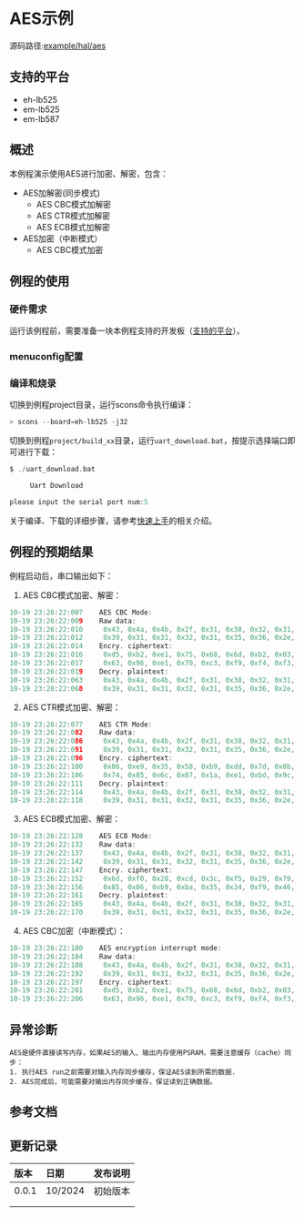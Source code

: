 # AES示例
源码路径:[example/hal/aes](https://github.com/OpenSiFli/SiFli-SDK/tree/main/example/hal/aes)
## 支持的平台
<!-- 支持哪些板子和芯片平台 -->
+ eh-lb525
+ em-lb525
+ em-lb587

## 概述
<!-- 例程简介 -->
本例程演示使用AES进行加密、解密，包含：
+ AES加解密(同步模式)
     - AES CBC模式加解密
     - AES CTR模式加解密
     - AES ECB模式加解密
+ AES加密（中断模式）
     - AES CBC模式加密

## 例程的使用
<!-- 说明如何使用例程，比如连接哪些硬件管脚观察波形，编译和烧写可以引用相关文档。
对于rt_device的例程，还需要把本例程用到的配置开关列出来，比如PWM例程用到了PWM1，需要在onchip菜单里使能PWM1 -->

### 硬件需求
运行该例程前，需要准备一块本例程支持的开发板（[支持的平台](/sdk/get-started-gcc)）。

### menuconfig配置


### 编译和烧录
切换到例程project目录，运行scons命令执行编译：
```c
> scons --board=eh-lb525 -j32
```
切换到例程`project/build_xx`目录，运行`uart_download.bat`，按提示选择端口即可进行下载：
```c
$ ./uart_download.bat

     Uart Download

please input the serial port num:5
```
关于编译、下载的详细步骤，请参考[快速上手](/sdk/get-started-gcc)的相关介绍。

## 例程的预期结果
<!-- 说明例程运行结果，比如哪几个灯会亮，会打印哪些log，以便用户判断例程是否正常运行，运行结果可以结合代码分步骤说明 -->
例程启动后，串口输出如下：
1. AES CBC模式加密、解密：
```c
10-19 23:26:22:007    AES CBC Mode:
10-19 23:26:22:009    Raw data:
10-19 23:26:22:010     0x43, 0x4a, 0x4b, 0x2f, 0x31, 0x38, 0x32, 0x31,
10-19 23:26:22:012     0x39, 0x31, 0x31, 0x32, 0x31, 0x35, 0x36, 0x2e,
10-19 23:26:22:014    Encry. ciphertext:
10-19 23:26:22:016     0xd5, 0xb2, 0xe1, 0x75, 0x68, 0x6d, 0xb2, 0x03,
10-19 23:26:22:017     0x63, 0x96, 0xe1, 0x70, 0xc3, 0xf9, 0xf4, 0xf3,
10-19 23:26:22:019    Decry. plaintext:
10-19 23:26:22:063     0x43, 0x4a, 0x4b, 0x2f, 0x31, 0x38, 0x32, 0x31,
10-19 23:26:22:068     0x39, 0x31, 0x31, 0x32, 0x31, 0x35, 0x36, 0x2e,
```
2. AES CTR模式加密、解密：
```c
10-19 23:26:22:077    AES CTR Mode:
10-19 23:26:22:082    Raw data:
10-19 23:26:22:086     0x43, 0x4a, 0x4b, 0x2f, 0x31, 0x38, 0x32, 0x31,
10-19 23:26:22:091     0x39, 0x31, 0x31, 0x32, 0x31, 0x35, 0x36, 0x2e,
10-19 23:26:22:096    Encry. ciphertext:
10-19 23:26:22:100     0x86, 0xe9, 0x35, 0x58, 0xb9, 0xdd, 0x7d, 0x0b,
10-19 23:26:22:106     0x74, 0x85, 0x6c, 0x07, 0x1a, 0xe1, 0xbd, 0x9c,
10-19 23:26:22:111    Decry. plaintext:
10-19 23:26:22:114     0x43, 0x4a, 0x4b, 0x2f, 0x31, 0x38, 0x32, 0x31,
10-19 23:26:22:118     0x39, 0x31, 0x31, 0x32, 0x31, 0x35, 0x36, 0x2e,
```
3. AES ECB模式加密、解密：
```c
10-19 23:26:22:128    AES ECB Mode:
10-19 23:26:22:132    Raw data:
10-19 23:26:22:137     0x43, 0x4a, 0x4b, 0x2f, 0x31, 0x38, 0x32, 0x31,
10-19 23:26:22:142     0x39, 0x31, 0x31, 0x32, 0x31, 0x35, 0x36, 0x2e,
10-19 23:26:22:147    Encry. ciphertext:
10-19 23:26:22:152     0x6d, 0xf0, 0x28, 0xcd, 0x3c, 0xf5, 0x29, 0x79,
10-19 23:26:22:156     0x85, 0x06, 0xb9, 0xba, 0x35, 0x34, 0xf9, 0x46,
10-19 23:26:22:161    Decry. plaintext:
10-19 23:26:22:165     0x43, 0x4a, 0x4b, 0x2f, 0x31, 0x38, 0x32, 0x31,
10-19 23:26:22:170     0x39, 0x31, 0x31, 0x32, 0x31, 0x35, 0x36, 0x2e,
```
4. AES CBC加密（中断模式）：
```c
10-19 23:26:22:180    AES encryption interrupt mode:
10-19 23:26:22:184    Raw data:
10-19 23:26:22:188     0x43, 0x4a, 0x4b, 0x2f, 0x31, 0x38, 0x32, 0x31,
10-19 23:26:22:192     0x39, 0x31, 0x31, 0x32, 0x31, 0x35, 0x36, 0x2e,
10-19 23:26:22:197    Encry. ciphertext:
10-19 23:26:22:201     0xd5, 0xb2, 0xe1, 0x75, 0x68, 0x6d, 0xb2, 0x03,
10-19 23:26:22:206     0x63, 0x96, 0xe1, 0x70, 0xc3, 0xf9, 0xf4, 0xf3,
```

## 异常诊断
```{warning}
AES是硬件直接读写内存，如果AES的输入、输出内存使用PSRAM，需要注意缓存（cache）同步：  
1. 执行AES run之前需要对输入内存同步缓存，保证AES读到所需的数据.
2. AES完成后，可能需要对输出内存同步缓存，保证读到正确数据。
```

## 参考文档
<!-- 对于rt_device的示例，rt-thread官网文档提供的较详细说明，可以在这里添加网页链接，例如，参考RT-Thread的[RTC文档](https://www.rt-thread.org/document/site/#/rt-thread-version/rt-thread-standard/programming-manual/device/rtc/rtc) -->

## 更新记录
|版本 |日期   |发布说明 |
|:---|:---|:---|
|0.0.1 |10/2024 |初始版本 |
| | | |
| | | |


